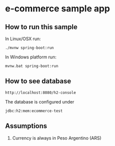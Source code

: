 # e-commerce sample app

## How to run this sample

In Linux/OSX run:
```
./mvnw spring-boot:run
```

In Windows platform run:
```
mvnw.bat spring-boot:run
```

## How to see database
```
http://localhost:8080/h2-console
```

The database is configured under
```
jdbc:h2:mem:ecommerce-test
```

## Assumptions

1. Currency is always in Peso Argentino (ARS)